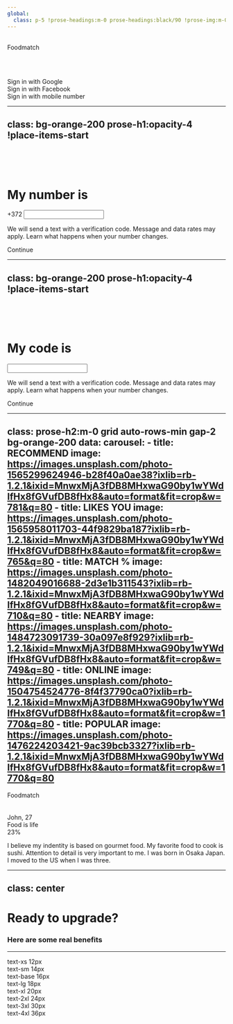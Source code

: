 ```yaml
---
global:
  class: p-5 !prose-headings:m-0 prose-headings:black/90 !prose-img:m-0 bg-orange-200
---
```


<Background class="center">

<Logo class="spin w-24 h-24 -ml-4 text-orange-500" />

<br />

<div class="text-medium text-4xl uppercase text-orange-500">Foodmatch</div>

<br /><br />

<div class="button opacity-30">Sign in with Google</div>

<div class="button opacity-30">Sign in with Facebook</div>

<div class="button" v-on:click="next()">Sign in with mobile number</div>


</Background>

---
class: bg-orange-200 prose-h1:opacity-4 !place-items-start
---

<Background class="grid auto-rows-min p-8 gap-8">

<br />
<br />
<br />

# My number is

<div class="font-semibold text-2xl border-b-2 border-black/80 flex gap-2 items-center w-full">
+372 <input type="number" class="w-[90%] bg-transparent border-none rounded focus:ring-2 outline-none ring-orange-200 font-semibold text-2xl" v-model="f.phone" />
</div>

We will send a text with a verification code. Message and data rates may apply. Learn what happens when your number changes.

<div class="button" v-on:click="next()">Continue</div>

</Background>

---
class: bg-orange-200 prose-h1:opacity-4 !place-items-start
---

<Background class="grid auto-rows-min p-8 gap-8">

<br />
<br />
<br />

# My code is

<div class="font-semibold text-2xl flex gap-2 items-center w-full">
<div v-for="i in 6" class="border-b-2 border-black/80">
<input type="number" minlength="1" maxlength="1" class="w-full bg-transparent border-none rounded focus:ring-2 outline-none ring-orange-200 font-semibold text-2xl" v-model="f.phone" />
</div>
</div>

We will send a text with a verification code. Message and data rates may apply. Learn what happens when your number changes.

<div class="button" v-on:click="next()">Continue</div>

</Background>

---
class: prose-h2:m-0 grid auto-rows-min gap-2 bg-orange-200
data:
  carousel:
    - title: RECOMMEND
      image: https://images.unsplash.com/photo-1565299624946-b28f40a0ae38?ixlib=rb-1.2.1&ixid=MnwxMjA3fDB8MHxwaG90by1wYWdlfHx8fGVufDB8fHx8&auto=format&fit=crop&w=781&q=80
    - title: LIKES YOU
      image: https://images.unsplash.com/photo-1565958011703-44f9829ba187?ixlib=rb-1.2.1&ixid=MnwxMjA3fDB8MHxwaG90by1wYWdlfHx8fGVufDB8fHx8&auto=format&fit=crop&w=765&q=80
    - title: MATCH %
      image: https://images.unsplash.com/photo-1482049016688-2d3e1b311543?ixlib=rb-1.2.1&ixid=MnwxMjA3fDB8MHxwaG90by1wYWdlfHx8fGVufDB8fHx8&auto=format&fit=crop&w=710&q=80
    - title: NEARBY
      image: https://images.unsplash.com/photo-1484723091739-30a097e8f929?ixlib=rb-1.2.1&ixid=MnwxMjA3fDB8MHxwaG90by1wYWdlfHx8fGVufDB8fHx8&auto=format&fit=crop&w=749&q=80
    - title: ONLINE
      image: https://images.unsplash.com/photo-1504754524776-8f4f37790ca0?ixlib=rb-1.2.1&ixid=MnwxMjA3fDB8MHxwaG90by1wYWdlfHx8fGVufDB8fHx8&auto=format&fit=crop&w=1770&q=80
    - title: POPULAR
      image: https://images.unsplash.com/photo-1476224203421-9ac39bcb3327?ixlib=rb-1.2.1&ixid=MnwxMjA3fDB8MHxwaG90by1wYWdlfHx8fGVufDB8fHx8&auto=format&fit=crop&w=1770&q=80
---
<div class="grid grid-cols-3 align-center justify-between">
<Icon id="ri:menu-2-fill" class="w-8 h-8" />
<div class="text-medium text-xl uppercase text-orange-500 text-center">Foodmatch</div>
<div class="flex justify-end">
  <Icon id="mdi:bell-outline" class="w-8 h-8" />
</div>
</div>

<br />

<Carousel :items="data.carousel" />

<br />

<div class="relative h-[60vh] rounded-lg overflow-hidden">
  <div class="absolute inset-0 bg-cover bg-[url(https://images.unsplash.com/photo-1505576633757-0ac1084af824?ixlib=rb-1.2.1&ixid=MnwxMjA3fDB8MHxwaG90by1wYWdlfHx8fGVufDB8fHx8&auto=format&fit=crop&w=735&q=80)]" />
  <div class="absolute inset-0 bg-gradient-to-b from-orange-200/0 to-orange-200/100" />
  <div class="p-4 absolute bottom-0 left-0 right-0 flex justify-between items-center">
    <div>
      <div class="text-2xl">John, 27</div>
      <div class="text-xl">Food is life</div>
    </div>
    <div class="text-black/50 w-14 h-14 inline-grid place-content-center rounded-full border-[3px] border-black/50 font-medium">23%</div>
  </div>
</div>

I believe my indentity is based on gourmet food. My favorite food to cook is sushi. Attention to detail is very important to me. I was born in Osaka Japan. I moved to the US when I was three.

<div class="h-24" />

<div class="fixed right-0 bottom-0 left-0 p-8 grid grid-cols-4 gap-4 bg-orange-200">
  <Logo class="w-10 h-10 opacity-90" />
  <Icon id="ic:round-travel-explore" class="w-10 h-10 opacity-90" />
  <Icon id="eva:message-circle-outline" class="w-10 h-10 opacity-90" />
  <Icon id="gg:profile" class="w-10 h-10 opacity-90" />
</div>

---
class: center
---

# Ready to upgrade?

### Here are some real benefits


---

<div class="text-xs">text-xs 12px</div>
<div class="text-sm">text-sm 14px</div>
<div class="text-base">text-base 16px</div>
<div class="text-lg">text-lg 18px</div>
<div class="text-xl">text-xl 20px</div>
<div class="text-2xl">text-2xl 24px</div>
<div class="text-3xl">text-3xl 30px</div>
<div class="text-4xl">text-4xl 36px</div>
